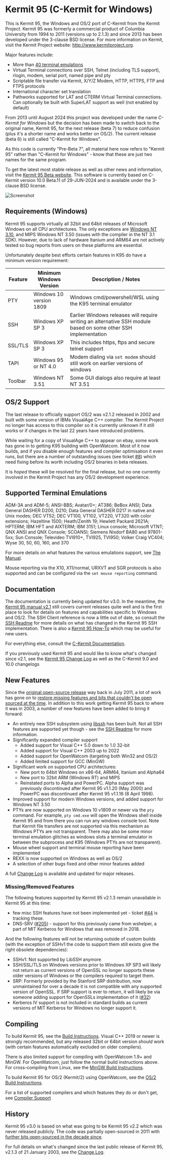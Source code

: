 Kermit 95 (C-Kermit for Windows)
================================

This is Kermit 95, the Windows and OS/2 port of C-Kermit from the Kermit Project.
Kermit 95 was formerly a commercial product of Columbia University from 1994 
to 2011 (versions up to 2.1.3) and since 2013 has been developed under the 
3-clause BSD license. For more information on Kermit, visit the Kermit Project 
website: http://www.kermitproject.org.

Major features include:
 * More than [40 terminal emulations](#supported-terminal-emulations)
 * Virtual Terminal connections over SSH, Telnet (including TLS support), 
   rlogin, modem, serial port, named pipe and pty
 * Scriptable file transfer via Kermit, X/Y/Z Modem, HTTP, HTTPS, FTP and FTPS protocols
 * International character set translation
 * Pathworks supported for LAT and CTERM Virtual Terminal connections. 
   Can optionally be built with SuperLAT support as well (not enabled by
   default)

From 2013 until August 2024 this project was developed under the name
*C-Kermit for Windows* but the decision has been made to switch back to the
original name, Kermit 95, for the next release (beta 7) to reduce confusion
(plus it's a shorter name and works better on OS/2). The current release
(beta 6) is still called "C-Kermit for Windows".

As this code is currently "Pre-Beta 7", all material here now refers to
"Kermit 95" rather than "C-Kermit for Windows" - know that these are just
two names for the same program. 

<!--
If you see references to "C-Kermit for Windows", "CKW" or "CKWIN" around the 
place know that it refers to the open-source Kermit 95.
-->

To get the latest most stable release as well as other news and information, 
visit the [Kermit 95 Beta website](https://www.kermitproject.org/ckw10beta.html).
This software is currently based on C-Kermit version 10.0 Beta.11 of
29-JUN-2024 and is available under the 3-clause BSD license.

![Screenshot](doc/screenshot-w11.png)

Requirements (Windows)
----------------------

Kermit 95 supports virtually all 32bit and 64bit releases of Microsoft Windows
on all CPU architectures. The only exceptions are [Windows NT 3.10](https://github.com/davidrg/ckwin/issues/164),
and MIPS Windows NT 3.50 (issues with the compiler in the NT 3.1 SDK). However,
due to lack of hardware Itanium and ARM64 are not actively tested
so bug reports from users on these platforms are essential.

Unfortunately despite best efforts certain features in K95 do have a minimum version
requirement:

| Feature | Minimum Windows Version | Description / Notes                                                            |
|---------|-------------------------|--------------------------------------------------------------------------------|
| PTY     | Windows 10 version 1809 | Windows cmd/powershell/WSL using the K95 terminal emulator                     |
| SSH     | Windows XP SP 3         | Earlier Windows releases will require writing an alternative SSH module based on some other SSH implementation |
| SSL/TLS | Windows XP SP 3         | This includes https, ftps and secure telnet support                            |
| TAPI    | Windows 95 or NT 4.0    | Modem dialing via `set modem` should still work on earlier versions of windows |
| Toolbar | Windows NT 3.51         | Some GUI dialogs also require at least NT 3.51                                 |

OS/2 Support
------------
The last release to officially support OS/2 was v2.1.2 released in 2002 and built 
with some version of IBMs VisualAge C++ compiler. The Kermit Project no longer has
access to this compiler so it is currently unknown if it still works or if changes 
in the last 22 years have introduced problems.

While waiting for a copy of VisualAge C++ to appear on ebay, some work has gone in
to getting K95 building with OpenWatcom. Most of it now builds, and if you disable
enough features and compiler optimisation it even runs, but there are a number of 
outstanding issues (see ticket [#8](https://github.com/davidrg/ckwin/issues/8))
which need fixing before its worth including OS/2 binaries in beta releases. 

It is *hoped* these will be resolved for the final release, but no one currently 
involved in the Kermit Project has any OS/2 development experience.

Supported Terminal Emulations
-----------------------------

ADM-3A and ADM-5; ANSI-BBS; Avatar/0+; AT386; BeBox ANSI; Data General DASHER D200, D210; 
Data General DASHER D217 in native and Unix modes; DEC VT52; DEC VT100, VT102, 
VT220, VT320 with color extensions; Hazeltine 1500; Heath/Zenith 19; 
Hewlett Packard 2621A; HPTERM; IBM HFT and AIXTERM; IBM 3151; Linux console; 
Microsoft VTNT; QNX ANSI and QNX Console; SCOANSI; 
Siemens Nixdorf BA80 and 97801-5xx; Sun Console; 
Televideo TVI910+, TVI925, TVI950; Volker Craig VC404; 
Wyse 30, 50, 60, 160, and 370

For more details on what features the various emulations support, see 
[The Manual](https://www.kermitproject.org/k95manual/termtype.html).

Mouse reporting via the X10, X11/normal, URXVT and SGR protocols is also
supported and can be configured via the `set mouse reporting` command.

Documentation
-------------

The documentation is currently being updated for v3.0. In the meantime, the
[Kermit 95 manual v2.1](https://www.kermitproject.org/k95manual/) still covers 
current releases quite well and is the first place to look for details on
features and capabilities specific to Windows and OS/2. The SSH Client reference
is now a little out of date, so consult the [SSH Readme](doc/ssh-readme.md) for more
details on what has changed in the Kermit 95 SSH implementation. 
There is also a [Kermit 95 How-To](https://www.kermitproject.org/ckwhowto.html)
which may be useful for new users.

For everything else, consult the [C-Kermit Documentation](https://www.kermitproject.org/ckbindex.html).

If you previously used Kermit 95 and would like to know what's changed since v2.1,
see the [Kermit 95 Change Log](doc/changes.md) as well as the C-Kermit 9.0
and 10.0 changelogs

New Features
------------

Since the [original open-source release](https://www.kermitproject.org/k95sourcecode-orig.html)
way back in July 2011, a lot of work has gone on to [restore missing features and
bits that couldn't be open sourced at the time](doc/k95-open.md). In addition to this work getting
Kermit 95 back to where it was in 2003, a number of new features have been added to bring it
forward:

* An entirely new SSH subsystem using [libssh](https://libssh.org/) has been
  built. Not all SSH features are supported yet though - see the [SSH Readme](doc/ssh-readme.md)
  for more information.
* Significantly expanded compiler support
  *  Added support for Visual C++ 5.0 down to 1.0 32-bit
  *  Added support for Visual C++ 2003 up to 2022
  *  Added support for OpenWatcom (targeting both Win32 and OS/2)
  *  Added limited support for GCC (MinGW)
* Significant work on supported CPU architectures:
  * New port to 64bit Windows on x86-64, ARM64, Itanium and Alpha64
  * New port to 32bit ARM (Windows RT) and MIPS
  * Reinstated ports to Alpha and PowerPC. Alpha support was previously discontinued
    after Kermit 95 v1.1.20 (May 2000) and PowerPC was discontinued after Kermit 95
    v1.1.16 (8 April 1998).
* Improved support for modern Windows versions, and added support for Windows NT 3.50
* PTYs are now supported on Windows 10 v1809 or newer via the `pty` command. For example,
  `pty cmd.exe` will open the Windows shell inside Kermit 95 and from there you can
  run any windows console tool. Note that Kermit file transfers are not supported
  via this mechanism as Windows PTYs are not transparent. There may also be some
  minor terminal emulation glitches as windows slots a terminal emulator in 
  between the subprocess and K95 (Windows PTYs are not transparent).
* Mouse wheel support and terminal mouse reporting have been implemented
* REXX is now supported on Windows as well as OS/2
* A selection of other bugs fixed and other minor features added

A full [Change Log](doc/changes.md) is available and updated for major releases.

### Missing/Removed Features
The following features supported by Kermit 95 v2.1.3 remain unavailable in
Kermit 95 at this time:

* few misc SSH features have not been implemented yet - ticket
  [#44](https://github.com/davidrg/ckwin/issues/44) is tracking these.
* DNS-SRV ([#205](https://github.com/davidrg/ckwin/issues/205)) - support for this
  previously came from wshelper, a part of MIT Kerberos for Windows that was removed
  in 2018.

And the following features will not be returning outside of custom builds (with the
exception of SSHv1 the code to support them still exists give the right obsolete
dependencies):
  
* SSHv1: Not supported by LibSSH anymore
* SSH/SSL/TLS on Windows versions prior to Windows XP SP3 will likely not return
  as current versions of OpenSSL no longer supports these older versions of
  Windows or the compilers required to target them.
* SRP: Formerly provided by the Stanford SRP distribution, now unmaintained for
  over a decade it is not compatible with any supported version of OpenSSL. If
  SRP support is ever to return, it will likely be via someone adding support for
  OpenSSLs implementation of it ([#32](https://github.com/davidrg/ckwin/issues/205))
* Kerberos IV support is not included in standard builds as current versions of
  MIT Kerberos for Windows no longer support it. 

Compiling
---------

To build Kermit 95, see the [Build Instructions](doc/building.md).
Visual C++ 2019 or newer is strongly recommended, but any released 32bit or 64bit
version *should* work (with certain features automatically excluded on older compilers).

There is also limited support for compiling with OpenWatcom 1.9+ and MinGW. For
OpenWatcom, just follow the normal build instructions above. For cross-compiling
from Linux, see the [MinGW Build Instructions](doc/mingw-building.md).

To build Kermit 95 for OS/2 (Kermit/2) using OpenWatcom, see the
[OS/2 Build Instructions](doc/os2-building.md).

For a list of supported compilers and which features they do or don't get,
see [Compiler Support](doc/compilers.md)


History
-------
Kermit 95 v3.0 is based on what was going to be Kermit 95 v2.2 which was
never released publicly. The code was partially open-sourced in 2011 with
[further bits open-sourced in the decade since](doc/k95-open.md).

For full details on what's changed since the last public release of Kermit 95,
v2.1.3 of 21 January 2003, see the [Change Log](doc/changes.md).
